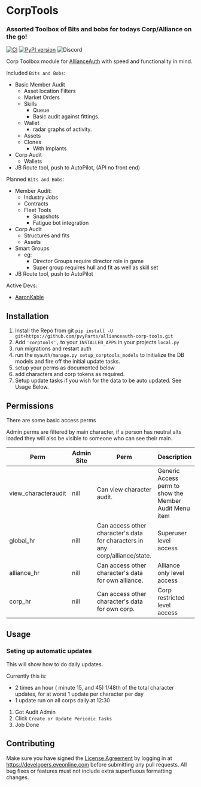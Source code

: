 # CorpTools

### Assorted Toolbox of Bits and bobs for todays Corp/Alliance on the go!

[![CI](https://github.com/pvyParts/allianceauth-corp-tools/actions/workflows/main.yml/badge.svg?branch=master)](https://github.com/pvyParts/allianceauth-corp-tools/actions/workflows/main.yml) [![PyPI version](https://badge.fury.io/py/allianceauth-corptools.svg)](https://badge.fury.io/py/allianceauth-corptools) ![Discord](https://img.shields.io/discord/399006117012832262?label=Support%20Server)

Corp Toolbox module for [AllianceAuth](https://gitlab.com/allianceauth/allianceauth) with speed and functionality in mind.

Included `Bits and Bobs`:

- Basic Member Audit
  - Asset location Filters
  - Market Orders
  - Skills
    - Queue
    - Basic audit against fittings.
  - Wallet
    - radar graphs of activity.
  - Assets
  - Clones
    - With Implants
- Corp Audit
  - Wallets
- JB Route tool, push to AutoPilot, (API no front end)

Planned `Bits and Bobs`:

- Member Audit:
  - Industry Jobs
  - Contracts
  - Fleet Tools
    - Snapshots
    - Fatigue bot integration
- Corp Audit
  - Structures and fits
  - Assets
- Smart Groups
  - eg:
    - Director Groups require director role in game
    - Super group requires hull and fit as well as skill set
- JB Route tool, push to AutoPilot

Active Devs:

- [AaronKable](https://github.com/pvyParts)

## Installation

1.  Install the Repo from git `pip install -U git+https://github.com/pvyParts/allianceauth-corp-tools.git`
2.  Add `'corptools',` to your `INSTALLED_APPS` in your projects `local.py`
3.  run migrations and restart auth
4.  run the `myauth/manage.py setup_corptools_models` to initialize the DB models and fire off the initial update tasks.
5.  setup your perms as documented below
6.  add characters and corp tokens as required.
7.  Setup update tasks if you wish for the data to be auto updated. See Usage Below.

## Permissions

There are some basic access perms

Admin perms are filtered by main character, if a person has neutral alts loaded they will also be visible to someone who can see their main.

| Perm                | Admin Site | Perm                                                                         | Description                                            |
| ------------------- | ---------- | ---------------------------------------------------------------------------- | ------------------------------------------------------ |
| view_characteraudit | nill       | Can view character audit.                                                    | Generic Access perm to show the Member Audit Menu item |
| global_hr           | nill       | Can access other character's data for characters in any corp/alliance/state. | Superuser level access                                 |
| alliance_hr         | nill       | Can access other character's data for own alliance.                          | Alliance only level access                             |
| corp_hr             | nill       | Can access other character's data for own corp.                              | Corp restricted level access                           |

## Usage

### Seting up automatic updates

This will show how to do daily updates.

Currently this is:

- 2 times an hour ( minute 15, and 45) 1/48th of the total character updates, for at worst 1 update per character per day
- 1 update run on all corps daily at 12:30

1. Got Audit Admin
2. Click `Create or Update Periodic Tasks`
3. Job Done

## Contributing

Make sure you have signed the [License Agreement](https://developers.eveonline.com/resource/license-agreement) by logging in at https://developers.eveonline.com before submitting any pull requests. All bug fixes or features must not include extra superfluous formatting changes.
